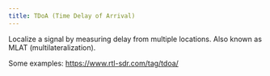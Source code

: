 ```yaml
---
title: TDoA (Time Delay of Arrival)
---
```

Localize a signal by measuring delay from multiple
locations. Also known as MLAT (multilateralization).

Some examples: https://www.rtl-sdr.com/tag/tdoa/
